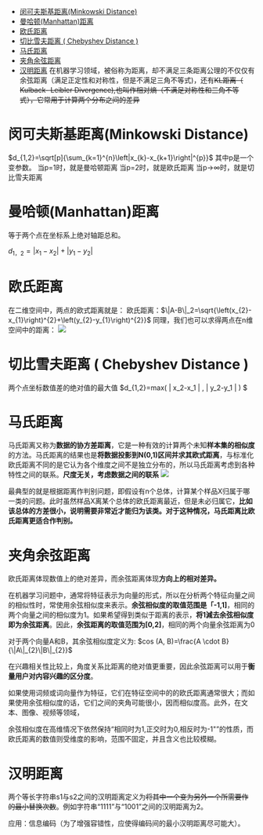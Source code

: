 - [闵可夫斯基距离(Minkowski Distance)](#head1)
- [ 曼哈顿(Manhattan)距离](#head2)
- [ 欧氏距离](#head3)
- [切比雪夫距离 ( Chebyshev Distance )](#head4)
- [ 马氏距离](#head5)
- [ 夹角余弦距离](#head6)
- [ 汉明距离](#head7)
在机器学习领域，被俗称为距离，却不满足三条距离公理的不仅仅有余弦距离（满足正定性和对称性，但是不满足三角不等式)，还有~~KL距离（ Kulback- Leibler Divergence),也叫作相对熵（不满足对称性和三角不等式），它常用于计算两个分布之间的差异~~

# <span id="head1">闵可夫斯基距离(Minkowski Distance)</span>
$d_{1,2}=\sqrt[p]{\sum_{k=1}^{n}\left|x_{k}-x_{k+1}\right|^{p}}$
其中p是一个变参数。
当p=1时，就是曼哈顿距离
当p=2时，就是欧氏距离
当p→∞时，就是切比雪夫距离

# <span id="head2"> 曼哈顿(Manhattan)距离</span>
等于两个点在坐标系上绝对轴距总和。

$d_{1，2}=\left|x_{1}-x_{2}\right|+\left|y_{1}-y_{2}\right|$

# <span id="head3"> 欧氏距离</span>
在二维空间中，两点的欧式距离就是：
欧氏距离：$\|A-B\|_2=\sqrt{\left(x_{2}-x_{1}\right)^{2}+\left(y_{2}-y_{1}\right)^{2}}$
同理，我们也可以求得两点在n维空间中的距离：
![](https://upload-images.jianshu.io/upload_images/18339009-455560748c6639aa.png?imageMogr2/auto-orient/strip%7CimageView2/2/w/1240)


# <span id="head4">切比雪夫距离 ( Chebyshev Distance )</span>

两个点坐标数值差的绝对值的最大值
$d_{1,2}=max( | x_2-x_1 | , | y_2-y_1 | ) $




# <span id="head5"> 马氏距离</span>
马氏距离又称为**数据的协方差距离**，它是一种有效的计算两个未知**样本集的相似度**的方法。马氏距离的结果也是**将数据投影到N(0,1)区间并求其欧式距离**，与标准化欧氏距离不同的是它认为各个维度之间不是独立分布的，所以马氏距离考虑到各种特性之间的联系。**尺度无关，考虑数据之间的联系**
![](https://upload-images.jianshu.io/upload_images/18339009-83fdfa54f83c2147.png?imageMogr2/auto-orient/strip%7CimageView2/2/w/1240)

最典型的就是根据距离作判别问题，即假设有n个总体，计算某个样品X归属于哪一类的问题。此时虽然样品X离某个总体的欧氏距离最近，但是未必归属它，**比如该总体的方差很小，说明需要非常近才能归为该类。对于这种情况，马氏距离比欧氏距离更适合作判别。**

# <span id="head6"> 夹角余弦距离</span>
欧氏距离体现数值上的绝对差异，而余弦距离体现**方向上的相对差异。**

在机器学习问题中，通常将特征表示为向量的形式，所以在分析两个特征向量之间的相似性时，常使用余弦相似度来表示。**余弦相似度的取值范围是「-1,1]**，相同的两个向量之间的相似度为1。如果希望得到类似于距离的表示，**将1減去余弦相似度即为余弦距离**。因此，**余弦距离的取值范围为[0,2]**，相同的两个向量余弦距离为0

对于两个向量A和B，其余弦相似度定义为:
$cos (A, B)=\frac{A \cdot B}{\|A\|_{2}\|B\|_{2}}$

在兴趣相关性比较上，角度关系比距离的绝对值更重要，因此余弦距离可以用于**衡量用户对内容兴趣的区分度**。

如果使用词频或词向量作为特征，它们在特征空间中的的欧氏距离通常很大；而如果使用余弦相似度的话，它们之间的夹角可能很小，因而相似度高。此外，在文本、图像、视频等领域，

余弦相似度在高维情况下依然保持“相同时为1,正交时为0,相反时为-1"”的性质，而欧氏距离的数值则受维度的影响，范围不固定，并且含义也比较模糊。



# <span id="head7"> 汉明距离</span>
两个等长字符串s1与s2之间的汉明距离定义为~~将其中一个变为另外一个所需要作的最小替换次数~~。例如字符串“1111”与“1001”之间的汉明距离为2。

应用：信息编码（为了增强容错性，应使得编码间的最小汉明距离尽可能大）。













